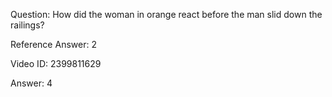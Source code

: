 Question: How did the woman in orange react before the man slid down the railings?

Reference Answer: 2

Video ID: 2399811629

Answer: 4

